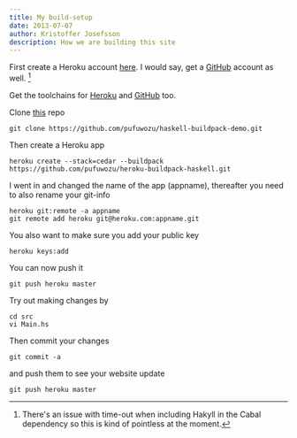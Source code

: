 ```yaml
---
title: My build-setup
date: 2013-07-07
author: Kristoffer Josefsson
description: How we are building this site
---
```


First create a Heroku account [here](http://www.heroku.com).
I would say, get a [GitHub](http://www.github.com) account as well. [^1]

[^1]: There's an issue with time-out when including Hakyll in the Cabal dependency so this is kind of pointless at the moment.

Get the toolchains for [Heroku](https://toolbelt.heroku.com) and [GitHub](http://mac.github.com) too.

Clone [this](https://github.com/puffnfresh/haskell-buildpack-demo) repo

	git clone https://github.com/pufuwozu/haskell-buildpack-demo.git

Then create a Heroku app

	heroku create --stack=cedar --buildpack https://github.com/pufuwozu/heroku-buildpack-haskell.git

I went in and changed the name of the app (appname), thereafter you need to also rename your git-info

	heroku git:remote -a appname
	git remote add heroku git@heroku.com:appname.git 

You also want to make sure you add your public key

	heroku keys:add

You can now push it

	git push heroku master

Try out making changes by

	cd src
	vi Main.hs

Then commit your changes

	git commit -a

and push them to see your website update

	git push heroku master